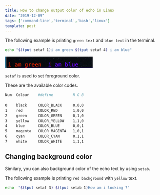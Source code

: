 ```yaml
---
title: How to change output color of echo in Linux
date: "2019-12-09"
tags: ['command-line','terminal','bash','linux']
template: post
---
```


The following example is printing `green text` and `blue text` in the terminal.

```bash
echo "$(tput setaf 1)i am green $(tput setaf 4) i am blue"
```

![bash echo change color](color-changes.png)

`setaf` is used to set foreground color.

These are the available color codes.

```bash
Num  Colour    #define         R G B

0    black     COLOR_BLACK     0,0,0
1    red       COLOR_RED       1,0,0
2    green     COLOR_GREEN     0,1,0
3    yellow    COLOR_YELLOW    1,1,0
4    blue      COLOR_BLUE      0,0,1
5    magenta   COLOR_MAGENTA   1,0,1
6    cyan      COLOR_CYAN      0,1,1
7    white     COLOR_WHITE     1,1,1
```

## Changing background color

Similary, you can also background color of the echo text by using `setab`.

The following example is printing `red background` with `yellow` text.

```bash
echo  "$(tput setaf 3) $(tput setab 1)How am i looking ?"
```

